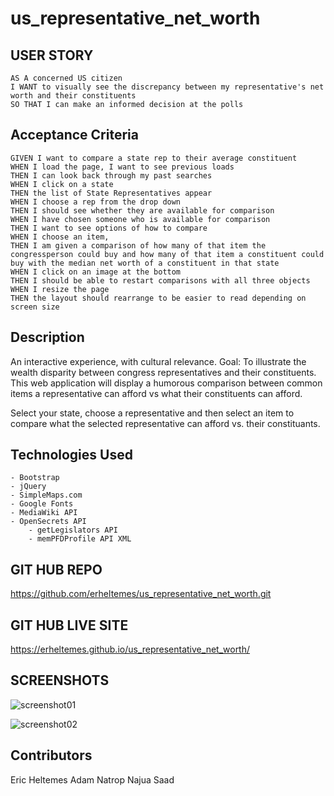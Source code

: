# us_representative_net_worth

## USER STORY
```
AS A concerned US citizen 
I WANT to visually see the discrepancy between my representative's net worth and their constituents
SO THAT I can make an informed decision at the polls 
```

## Acceptance Criteria 
```
GIVEN I want to compare a state rep to their average constituent
WHEN I load the page, I want to see previous loads
THEN I can look back through my past searches
WHEN I click on a state
THEN the list of State Representatives appear
WHEN I choose a rep from the drop down
THEN I should see whether they are available for comparison
WHEN I have chosen someone who is available for comparison
THEN I want to see options of how to compare
WHEN I choose an item,
THEN I am given a comparison of how many of that item the congressperson could buy and how many of that item a constituent could buy with the median net worth of a constituent in that state
WHEN I click on an image at the bottom
THEN I should be able to restart comparisons with all three objects
WHEN I resize the page
THEN the layout should rearrange to be easier to read depending on screen size
```

## Description 
An interactive experience, with cultural relevance. Goal: To illustrate the wealth disparity between congress representatives and their constituents. This web application will display a humorous comparison between common items a representative can afford vs what their constituents can afford.

Select your state, choose a representative and then select an item to compare what the selected representative can afford vs. their constituants. 

## Technologies Used
```
- Bootstrap
- jQuery
- SimpleMaps.com
- Google Fonts
- MediaWiki API
- OpenSecrets API
    - getLegislators API
    - memPFDProfile API XML
```



## GIT HUB REPO
https://github.com/erheltemes/us_representative_net_worth.git

## GIT HUB LIVE SITE
https://erheltemes.github.io/us_representative_net_worth/

## SCREENSHOTS

![screenshot01](./assets/pictures/screenshot01.jpg)

![screenshot02](./assets/pictures/screenshot03.jpg)

## Contributors 
Eric Heltemes
Adam Natrop
Najua Saad
